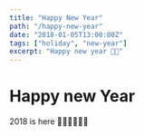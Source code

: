 ```yaml
---
title: "Happy New Year"
path: "/happy-new-year"
date: "2018-01-05T13:00:00Z"
tags: ["holiday", "new-year"]
excerpt: "Happy new year 🎉🎉"
---
```

# Happy new Year

2018 is here 🎉🎉🎉🎉🎉🎉
